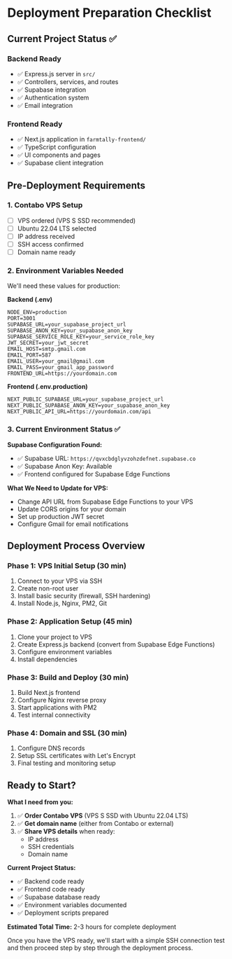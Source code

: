 # Deployment Preparation Checklist

## Current Project Status ✅

### Backend Ready
- ✅ Express.js server in `src/`
- ✅ Controllers, services, and routes
- ✅ Supabase integration
- ✅ Authentication system
- ✅ Email integration

### Frontend Ready  
- ✅ Next.js application in `farmtally-frontend/`
- ✅ TypeScript configuration
- ✅ UI components and pages
- ✅ Supabase client integration

## Pre-Deployment Requirements

### 1. Contabo VPS Setup
- [ ] VPS ordered (VPS S SSD recommended)
- [ ] Ubuntu 22.04 LTS selected
- [ ] IP address received
- [ ] SSH access confirmed
- [ ] Domain name ready

### 2. Environment Variables Needed
We'll need these values for production:

**Backend (.env)**
```env
NODE_ENV=production
PORT=3001
SUPABASE_URL=your_supabase_project_url
SUPABASE_ANON_KEY=your_supabase_anon_key
SUPABASE_SERVICE_ROLE_KEY=your_service_role_key
JWT_SECRET=your_jwt_secret
EMAIL_HOST=smtp.gmail.com
EMAIL_PORT=587
EMAIL_USER=your_gmail@gmail.com
EMAIL_PASS=your_gmail_app_password
FRONTEND_URL=https://yourdomain.com
```

**Frontend (.env.production)**
```env
NEXT_PUBLIC_SUPABASE_URL=your_supabase_project_url
NEXT_PUBLIC_SUPABASE_ANON_KEY=your_supabase_anon_key
NEXT_PUBLIC_API_URL=https://yourdomain.com/api
```

### 3. Current Environment Status ✅

**Supabase Configuration Found:**
- ✅ Supabase URL: `https://qvxcbdglyvzohzdefnet.supabase.co`
- ✅ Supabase Anon Key: Available
- ✅ Frontend configured for Supabase Edge Functions

**What We Need to Update for VPS:**
- Change API URL from Supabase Edge Functions to your VPS
- Update CORS origins for your domain
- Set up production JWT secret
- Configure Gmail for email notifications

## Deployment Process Overview

### Phase 1: VPS Initial Setup (30 min)
1. Connect to your VPS via SSH
2. Create non-root user
3. Install basic security (firewall, SSH hardening)
4. Install Node.js, Nginx, PM2, Git

### Phase 2: Application Setup (45 min)
1. Clone your project to VPS
2. Create Express.js backend (convert from Supabase Edge Functions)
3. Configure environment variables
4. Install dependencies

### Phase 3: Build and Deploy (30 min)
1. Build Next.js frontend
2. Configure Nginx reverse proxy
3. Start applications with PM2
4. Test internal connectivity

### Phase 4: Domain and SSL (30 min)
1. Configure DNS records
2. Setup SSL certificates with Let's Encrypt
3. Final testing and monitoring setup

## Ready to Start?

**What I need from you:**
1. ✅ **Order Contabo VPS** (VPS S SSD with Ubuntu 22.04 LTS)
2. ✅ **Get domain name** (either from Contabo or external)
3. ✅ **Share VPS details** when ready:
   - IP address
   - SSH credentials
   - Domain name

**Current Project Status:**
- ✅ Backend code ready
- ✅ Frontend code ready  
- ✅ Supabase database ready
- ✅ Environment variables documented
- ✅ Deployment scripts prepared

**Estimated Total Time:** 2-3 hours for complete deployment

Once you have the VPS ready, we'll start with a simple SSH connection test and then proceed step by step through the deployment process.